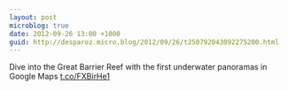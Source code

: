 ```yaml
---
layout: post
microblog: true
date: 2012-09-26 13:00 +1000
guid: http://desparoz.micro.blog/2012/09/26/t250792043092275200.html
---
```

Dive into the Great Barrier Reef with the first underwater panoramas in Google Maps [t.co/FXBirHe1](http://t.co/FXBirHe1)
